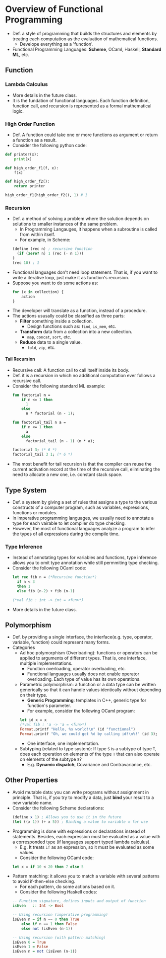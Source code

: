 # Overview of Functional Programming
- Def. a style of programming that builds the structures and elements by treating each computation as the evaluation of mathematical functions.
	- Develope everything as a 'function'.
- Functional Programming Languages: **Scheme**, OCaml, Haskell, **Standard ML**, etc.

## Function
### Lambda Calculus
- More details in the future class.
- It is the fundation of functional languages. Each function definition, function call, and recursion is represented as a formal mathematical logic.

### High Order Function
- Def. A function could take one or more functions as argument or return a function as a result.
- Consider the following python code:
```python
def printer(x):
    print(x)

def high_order_f1(f, x):
    f(x)

def high_order_f2():
    return printer

high_order_f1(high_order_f2(), 1) # 1
```
### Recursion
- Def. a method of solving a problem where the solution depends on solutions to smaller instances of the same problem.
	- In Programming Langauges, it happens when a subroutine is called from within itself.
	- For example, in Scheme:
	```scheme
	(define (rec n) ; recursive function
	  (if (zero? n) 1 (rec (- n 1)))
	)
	(rec 10) ; 1
	```
- Functional languages don't need loop statement. That is, if you want to write a iterative loop, just make it as function's recursion.
- Suppose you want to do some actions as:
	```python
	for (x in collection) {
		action
	}
	```
- The developer will translate as a function, instead of a procedure.
- The actions ususally could be classified as three parts:
	- **Filter** something inside a collection.
		- Design functions such as: `find`, `is_mem`, etc.
	- **Transform** data from a collection into a new collection.
		- `map`, `concat`, `sort`, etc.
	- **Reduce** data to a single value.
		-  `fold`, `zip`, etc.
#### Tail Recursion
- Recursive call: A function call to call itself inside its body.
- Def. it is a recursion in which no additional computation ever follows a recursive call.
- Consider the following standard ML example:
	```sml
	fun factorial n =
	    if n <= 1 then
	      1
	    else
	      n * factorial (n - 1);

	fun factorial_tail n a =
	    if n <= 1 then
	      a
	    else
	      factorial_tail (n - 1) (n * a);

	factorial 3; (* 6 *)
	factorial_tail 3 1; (* 6 *)
	```
- The most benefit for tail recursion is that the compiler can reuse the current activation record at the time of the recursive call, eliminating the need to allocate a new one, i.e. constant stack space.

## Type System
- Def. a system by giving a set of rules that assigns a type to the various constructs of a computer program, such as variables, expressions, functions or modules.
- In imperative programming languages, we usually need to annotate a type for each vairable to let compiler do type checking.
- However, the most of functional languages analyze a program to infer the types of all expressions during the compile time.

### Type Inference
- Instead of annotating types for variables and functions, type inference allows you to omit type annotation while still permmiting type checking.
- Consider the following OCaml code:
	```ocaml
	let rec fib n = (*Recursive function*)
	  if n < 3 
	  then 1 
	  else fib (n-2) + fib (n-1)

	(*val fib : int -> int = <fun>*)
	```
- More details in the future class.

## Polymorphism
- Def. by providing a single interface, the interface(e.g. type, operator, variable, function) could represent many forms.
- Categories
	- Ad hoc polymorphism (Overloading): functions or operators can be applied to arguments of different types. That is, one interface, multiple implementations.
		- Function overloading, operator overloading, etc.
		- Functional languages usually does not enable operator overloading. Each type of value has its own operations.
	- Parametric polymorphism: a function or a data type can be written generically so that it can handle values identically without depending on their type.
		- **Generic Programming**: templates in C++, generic type for function's parameter.
		- For example, consider the following OCaml program:
		```OCaml
		let id x = x
		(*val fib : 'a -> 'a = <fun>*)
		Format.printf "Hello, %s world!\n" (id "functional")
		Format.printf "Oh, we could get %d by calling id!\n%!" (id 3);
		```
		- One interface, one implementation.
	- Subtyping (related to type system): If type `S` is a subtype of type `T`, does each operation on elements of the type `T` that can also operate on elements of the subtype `S`?
		- E.g. **Dynamic dispatch**, Covariance and Contravariance, etc.

## Other Properties

- Avoid mutable data: you can write programs without assignment in principle. That is, if you try to modify a data, just **bind** your result to a new variable name.
- Consider the following Scheme declarations:
	```scheme
	(define x 1) ; Allows you to use it in the future
	(let ((x 1)) (+ x 5)) ; Binding a value to variable x for use
	```
- Programming is done with expressions or declarations instead of statements. Besides, each expression must be evaluated as a value with a corresponded type (if languages support typed lambda calculus).
	- E.g. It treats `if` as an expression, so it must be evaluated as some values.
	- Consider the following OCaml code:
	```ocaml
	let x = if 10 < 20 then 7 else 5
	```
- Pattern matching: it allows you to match a variable with several patterns to avoid if-then-else checking.
	- For each pattern, do some actions based on it.
	- Consider the following Haskell codes:
	```Haskell
	-- Function signature, defines inputs and output of function
	isEven   :: Int -> Bool 
	
	-- Using recursion (imperative programming)
	isEven n = if n == 0 then True 
		else if n == 1 then False 
		else not (isEven (n-1))
	
	-- Using recursion (with pattern matching)
	isEven 0 = True
	isEven 1 = False
	isEven n = not (isEven (n-1))
	```
